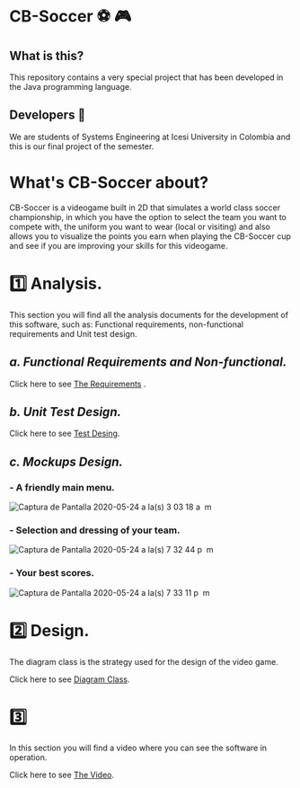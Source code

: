 # CB-Soccer :soccer: :video_game:

## What is this?
This repository contains a very special project that has been developed in the Java programming language.

## Developers :two_men_holding_hands:
We are students of Systems Engineering at Icesi University in Colombia and this is our final project of the semester.

# What's CB-Soccer about?
CB-Soccer is a videogame built in 2D that simulates a world class soccer championship, in which you have the option to select the team you want to compete with, the uniform you want to wear (local or visiting) and also allows you to visualize the points you earn when playing the CB-Soccer cup and see if you are improving your skills for this videogame.

# :one: Analysis.
This section you will find all the analysis documents for the development of this software, such as: Functional requirements, non-functional requirements and Unit test design.

## *a. Functional Requirements and Non-functional.*
Click here to see [The Requirements](https://github.com/chumbi27escobar3/CB-Soccer/blob/master/docs/Requerimiento%20funcionales%20y%20no%20funcionales..pdf) .
## *b. Unit Test Design.*
Click here to see [Test Desing](https://github.com/chumbi27escobar3/CB-Soccer/blob/master/docs/Diseño%20de%20pruebas%20unitarias.pdf).
## *c. Mockups Design.*

### - A friendly main menu.
![Captura de Pantalla 2020-05-24 a la(s) 3 03 18 a  m](https://user-images.githubusercontent.com/48836505/82748920-52891b00-9d6b-11ea-86b7-fd8b79ff8306.png)

### - Selection and dressing of your team.
![Captura de Pantalla 2020-05-24 a la(s) 7 32 44 p  m](https://user-images.githubusercontent.com/48836505/82768634-d7207b80-9df5-11ea-874d-f80996d3141a.png)

### - Your best scores.
![Captura de Pantalla 2020-05-24 a la(s) 7 33 11 p  m](https://user-images.githubusercontent.com/48836505/82768635-d8ea3f00-9df5-11ea-9349-67d8a0d3092d.png)

# :two: Design.
The diagram class is the strategy used for the design of the video game.

Click here to see [Diagram Class](https://github.com/chumbi27escobar3/CB-Soccer/blob/master/docs/Diagrama%20de%20clases.jpg).

# :three:
In this section you will find a video where you can see the software in operation.

Click here to see [The Video](https://youtu.be/252RTZdcVW0).
